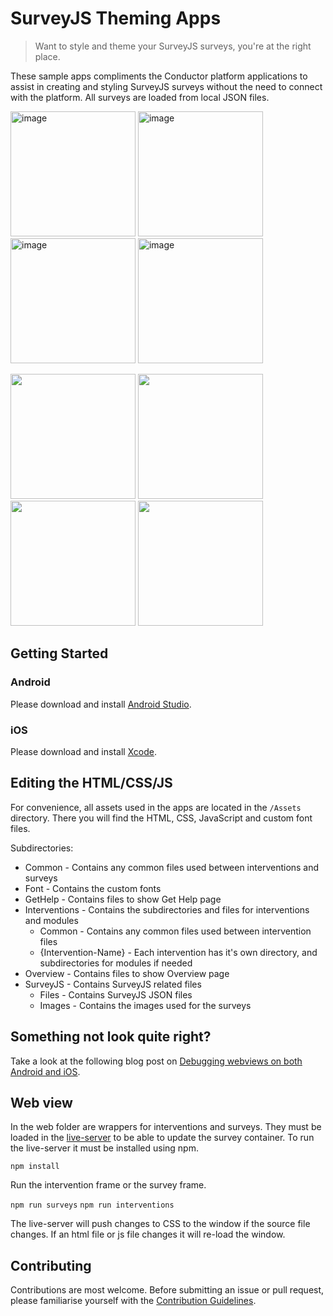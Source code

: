 # SurveyJS Theming Apps

> Want to style and theme your SurveyJS surveys, you're at the right place.

These sample apps compliments the Conductor platform applications to assist in creating and styling SurveyJS surveys without the need to connect with the platform. All surveys are loaded from local JSON files.

<img width="200" alt="image" src="https://user-images.githubusercontent.com/1082672/110259542-4cafae00-7ffc-11eb-87f2-a02e3da57df2.png"> <img width="200" alt="image" src="https://user-images.githubusercontent.com/1082672/110259547-546f5280-7ffc-11eb-90d0-54f175e71c60.png"> <img width="200" alt="image" src="https://user-images.githubusercontent.com/1082672/110259565-62bd6e80-7ffc-11eb-9ba3-e5c6ed07efdc.png"> <img width="200" alt="image" src="https://user-images.githubusercontent.com/1082672/110259570-6c46d680-7ffc-11eb-856d-122c6a365197.png">

<img width="200" src="https://user-images.githubusercontent.com/1082672/110401240-548b5300-80cd-11eb-8f7a-a824a4a9aa70.png"> <img width="200" src="https://user-images.githubusercontent.com/1082672/110401252-59500700-80cd-11eb-8832-9e6f54674fc3.png"> <img width="200" src="https://user-images.githubusercontent.com/1082672/110401268-60771500-80cd-11eb-82e4-cfb36dd24154.png"> <img width="200" src="https://user-images.githubusercontent.com/1082672/110401197-40475600-80cd-11eb-83bb-fa3e94cf7afb.png">

## Getting Started

### Android

Please download and install [Android Studio](https://developer.android.com/studio/).

### iOS

Please download and install [Xcode](https://developer.apple.com/xcode/).

## Editing the HTML/CSS/JS

For convenience, all assets used in the apps are located in the `/Assets` directory. There you will find the HTML, CSS, JavaScript and custom font files.

Subdirectories:

- Common - Contains any common files used between interventions and surveys
- Font - Contains the custom fonts
- GetHelp - Contains files to show Get Help page
- Interventions - Contains the subdirectories and files for interventions and modules
  - Common - Contains any common files used between intervention files
  - {Intervention-Name} - Each intervention has it's own directory, and subdirectories for modules if needed
- Overview - Contains files to show Overview page
- SurveyJS - Contains SurveyJS related files
  - Files - Contains SurveyJS JSON files
  - Images - Contains the images used for the surveys

## Something not look quite right?

Take a look at the following blog post on [Debugging webviews on both Android and iOS](https://blog.vuplex.com/debugging-webviews).

## Web view

In the web folder are wrappers for interventions and surveys. They must be
loaded in the [live-server](https://www.npmjs.com/package/live-server) to
be able to update the survey container. To run the live-server it must be
installed using npm.

`npm install`

Run the intervention frame or the survey frame.

`npm run surveys`
`npm run interventions`

The live-server will push changes to CSS to the window if the source file
changes. If an html file or js file changes it will re-load the window.

## Contributing

Contributions are most welcome. Before submitting an issue or pull request, please familiarise yourself with the [Contribution Guidelines](./CONTRIBUTING.md).
